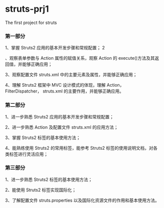 # struts-prj1
The first project for struts

### 第一部分

1、掌握 Struts2 应用的基本开发步骤和常规配置； 2

、观察表单参数与 Action 属性的赋值关系，观察 Action 的 execute()方法及其返 回值，并能够正确应用； 

3、观察配置文件 struts.xml 中的主要元素及属性，并能够正确应用； 

4、理解 Struts2 框架中 MVC 设计模式的体现，理解 Action，FilterDispatcher， struts.xml 的主要作用，并能够正确应用。

### 第二部分

1、进一步熟悉 Struts2 应用的基本开发步骤和常规配置； 

2、进一步熟悉 Action 及配置文件 struts.xml 的应用方法；

3、掌握 Struts2 标签的基本使用方法； 

4、能熟练使用 Struts2 的常用标签，能参考 Struts2 标签的使用说明文档，对各 类标签进行灵活应用；

### 第三部分

1、进一步熟悉 Struts2 标签的基本使用方法； 

2、能使用 Struts2 标签实现国际化；

3、了解配置文件 struts.properties 以及国际化资源文件的作用和基本使用方法。

